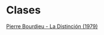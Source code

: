 # Clases

[Pierre Bourdieu - La Distinción (1979)](https://renejcanales.github.io/SOL509/ayudantias/distincion.html)
